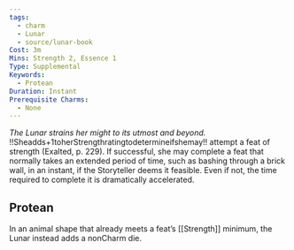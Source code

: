 ```yaml
---
tags:
  - charm
  - Lunar
  - source/lunar-book
Cost: 3m
Mins: Strength 2, Essence 1
Type: Supplemental
Keywords:
  - Protean
Duration: Instant
Prerequisite Charms:
  - None
---
```

*The Lunar strains her might to its utmost and beyond.*
!!Sheadds+1toherStrengthratingtodetermineifshemay!! attempt a feat of strength (Exalted, p. 229). If successful, she may complete a feat that normally takes an extended period of time, such as bashing through a brick wall, in an instant, if the Storyteller deems it feasible. Even if not, the time required to complete it is dramatically accelerated. 
## Protean 

In an animal shape that already meets a feat’s [[Strength]] minimum, the Lunar instead adds a nonCharm die.